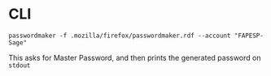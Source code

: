 # CLI

    passwordmaker -f .mozilla/firefox/passwordmaker.rdf --account "FAPESP-Sage"

This asks for Master Password, and then prints the generated password on `stdout`
